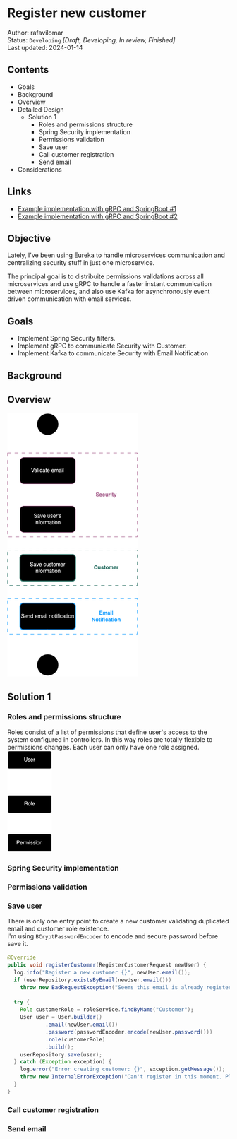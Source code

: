 # Register new customer
Author: rafavilomar  
Status: `Developing` *[Draft, Developing, In review, Finished]*  
Last updated: 2024-01-14

## Contents
- Goals
- Background
- Overview
- Detailed Design
  - Solution 1
    - Roles and permissions structure
    - Spring Security implementation
    - Permissions validation
    - Save user
    - Call customer registration
    - Send email
- Considerations

## Links
- [Example implementation with gRPC and SpringBoot #1](https://medium.com/@ankithahjpgowda/grpc-implementation-in-springboot-and-microservices-366dc7a66c5a)
- [Example implementation with gRPC and SpringBoot #2](https://www.linkedin.com/pulse/building-microservices-spring-boot-andgrpc-jonathan-manera/)

## Objective
Lately, I've been using Eureka to handle microservices communication and centralizing security stuff in just one microservice.

The principal goal is to distribuite permissions validations across all microservices and use gRPC to handle a faster instant communication between microservices, and also use Kafka for asynchronously event driven communication with email services.

## Goals
- Implement Spring Security filters.
- Implement gRPC to communicate Security with Customer.
- Implement Kafka to communicate Security with Email Notification

## Background

## Overview
![Customer register flow](..%2Fimages%2Fcustomer_register_flow.png)

## Solution 1

### Roles and permissions structure
Roles consist of a list of permissions that define user's access to the system configured in controllers. In this way roles are totally flexible to permissions changes.
Each user can only have one role assigned.   
![Role Structure](..%2Fimages%2Frole_structure.png)

### Spring Security implementation
### Permissions validation
### Save user
There is only one entry point to create a new customer validating duplicated email and customer role existence.    
I'm using `BCryptPasswordEncoder` to encode and secure password before save it.
```java
@Override
public void registerCustomer(RegisterCustomerRequest newUser) {
  log.info("Register a new customer {}", newUser.email());
  if (userRepository.existsByEmail(newUser.email()))
    throw new BadRequestException("Seems this email is already registered. Try login!");

  try {
    Role customerRole = roleService.findByName("Customer");
    User user = User.builder()
            .email(newUser.email())
            .password(passwordEncoder.encode(newUser.password()))
            .role(customerRole)
            .build();
    userRepository.save(user);
  } catch (Exception exception) {
    log.error("Error creating customer: {}", exception.getMessage());
    throw new InternalErrorException("Can't register in this moment. Please try later");
  }
}
```
### Call customer registration
### Send email